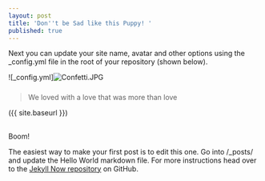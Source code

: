 ```yaml
---
layout: post
title: 'Don''t be Sad like this Puppy! '
published: true
---
```


Next you can update your site name, avatar and other options using the _config.yml file in the root of your repository (shown below).

![_config.yml]![Confetti.JPG]({{site.baseurl}}/_posts/Confetti.JPG)
###

> We loved with a love that was more than love

({{ site.baseurl }})
##

Boom!

The easiest way to make your first post is to edit this one. Go into /_posts/ and update the Hello World markdown file. For more instructions head over to the [Jekyll Now repository](https://github.com/barryclark/jekyll-now) on GitHub.
